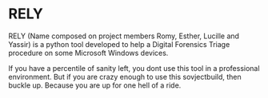 # RELY

RELY (Name composed on project members Romy, Esther, Lucille and Yassir) is a python tool developed to help a Digital Forensics Triage procedure on some Microsoft Windows devices.

If you have a percentile of sanity left, you dont use this tool in a professional environment. But if you are crazy enough to use this sovjectbuild, then buckle up. Because you are up for one hell of a ride.
